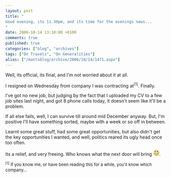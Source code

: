 ```yaml
---
layout: post
title: "
Good evening, its 11.30pm, and its time for the evenings news...
"
date: 2006-10-14 13:10:00 +0100
comments: true
published: true
categories: ["blog", "archives"]
tags: ["On Travels", "On Generalities"]
alias: ["/mattsblog/archive/2006/10/14/1471.aspx"]
---
```

<!-- more -->

<P>Well, its official, its final, and I'm not worried about it at all.</P>
 <P>I resigned&nbsp;on Wednesday&nbsp;from company I was contracting at<SUP>[1]</SUP>. Finally.</P>
 <P>I've got no new job, but judging by the fact that I uploaded my CV to a few job sites last night, and got 8 phone calls today, it doesn't seem like it'll be a problem.</P>
 <P>If all else fails, well, I can survive till around mid December anyway. But, I'm positive I'll have something sorted, maybe with a week or so off in between.</P>
 <P>Learnt some great stuff, had some great opportunities, but also didn't get the key opportunities I wanted, and well, politics reared its ugly head once too often.</P>
 <P>Its a relief, and very&nbsp;freeing. Who knows what the next door will bring <IMG alt=":D" class="emoticon" src="/images/emotions/emotion-2.gif" border=0>.</P>
 <P><FONT size=2><SUP>[1]</SUP> If you know me, or have been reading this for a while, you'll know which company...</FONT></P>
